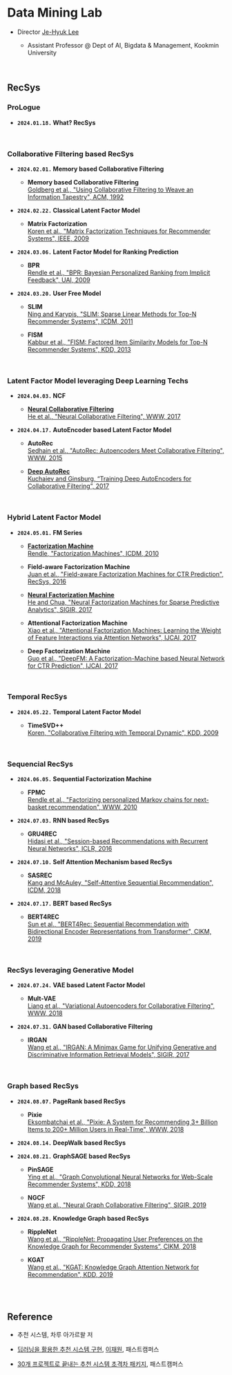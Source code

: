 # Data Mining Lab

- Director [Je-Hyuk Lee](https://github.com/jaylee07)

  - Assistant Professor @ Dept of AI, Bigdata & Management, Kookmin University

</br>

## RecSys

### ProLogue

- **`2024.01.18.` What? RecSys**

</br>

### Collaborative Filtering based RecSys

- **`2024.02.01.` Memory based Collaborative Filtering**
  - **Memory based Collaborative Filtering** </br> [Goldberg et al., "Using Collaborative Filtering to Weave an Information Tapestry", ACM, 1992](https://dl.acm.org/doi/abs/10.1145/138859.138867)

- **`2024.02.22.` Classical Latent Factor Model**
  - **Matrix Factorization** </br> [Koren et al., "Matrix Factorization Techniques for Recommender Systems", IEEE, 2009](https://ieeexplore.ieee.org/abstract/document/5197422?casa_token=MegLN5OlT4oAAAAA:gNQRE3BKlHAKav64qSELmwXR6WizC4ksr3XvAV1DmiLN2AFgy-PdZ9PB8gCIsgS2e1ISZNI2Oibs)

- **`2024.03.06.` Latent Factor Model for Ranking Prediction**
  - **BPR** </br> [Rendle et al., "BPR: Bayesian Personalized Ranking from Implicit Feedback", UAI, 2009](https://arxiv.org/abs/1205.2618)

- **`2024.03.20.` User Free Model**
  - **SLIM** </br> [Ning and Karypis, "SLIM: Sparse Linear Methods for Top-N Recommender Systems", ICDM, 2011](https://ieeexplore.ieee.org/abstract/document/6137254?casa_token=hasquFQkcNQAAAAA:ahz0llpC6_q77EiwLrjlyofGfms6lQOCmuBRrnGl8MOjkbLsWNWRHYJJN9yYBdXkaLKKTvNpjLiC)

  - **FISM** </br> [Kabbur et al., "FISM: Factored Item Similarity Models for Top-N Recommender Systems", KDD, 2013](https://dl.acm.org/doi/abs/10.1145/2487575.2487589?casa_token=zDZvzz_byroAAAAA:1Dr1GXJ7yst1AM9GKAlEyDRP6_hzDEQQr5ML9cjR7u6bJOr4dOp4gA3RyLyI-tVdsewY6FL7Sixq4Vs)

</br>

### Latent Factor Model leveraging Deep Learning Techs

- **`2024.04.03.` NCF**
  - [**Neural Collaborative Filtering**](https://github.com/jayarnim/MD-Data_Mining_Lab/blob/main/model/NCF.py) </br> [He et al., "Neural Collaborative Filtering", WWW, 2017](https://dl.acm.org/doi/abs/10.1145/3038912.3052569?casa_token=xJcQ62dMU8kAAAAA:erA0iE1l2Pxdx8qpbMFCh7Z6-qc02h-yCXcoaWJN5E4pJwMwu6RVRoMrBdUSFJ_yrHGdTfVtJR67EPw)

- **`2024.04.17.` AutoEncoder based Latent Factor Model**
  - **AutoRec** </br> [Sedhain et al., "AutoRec: Autoencoders Meet Collaborative Filtering", WWW, 2015](https://dl.acm.org/doi/abs/10.1145/2740908.2742726?casa_token=h6-W8fBHMuwAAAAA:hcZXeeqXUng_hrZJ9GaPt3dfJ4lXKK_THtypbucIf-XV18hRNfMxj2CkZKTOShkdwCCcrJ5WEGho-mo)

  - [**Deep AutoRec**](https://github.com/jayarnim/M-Data_Mining_Lab/blob/main/model/DeepAutoRec.py) </br> [Kuchaiev and Ginsburg, “Training Deep AutoEncoders for Collaborative Filtering”, 2017](https://arxiv.org/abs/1708.01715)

</br>

### Hybrid Latent Factor Model

- **`2024.05.01.` FM Series**
  - [**Factorization Machine**]() </br> [Rendle, "Factorization Machines", ICDM, 2010](https://ieeexplore.ieee.org/abstract/document/5694074?casa_token=PxTxcXYbSBEAAAAA:94LVL0iDWaWBXagioWFO-JagI4rp2mGkpcl-agJtPsKwhs7WhMS-f5mitp-OrI5z8M2bcAUrzLBR)

  - **Field-aware Factorization Machine** </br> [Juan et al., "Field-aware Factorization Machines for CTR Prediction", RecSys, 2016](https://dl.acm.org/doi/abs/10.1145/2959100.2959134?casa_token=LhyqvBbTAH4AAAAA:j1IOKYkeCTiByjmyaTueiRLCZkmi5U0SWqEVOyBbOdZOj9xKlu7X8AeBWPsum8IwcP6hUdTHqvJgfcM)

  - [**Neural Factorization Machine**](https://github.com/jayarnim/M-Data_Mining_Lab/blob/main/model/NeuralFactorizationMachine.py) </br> [He and Chua, "Neural Factorization Machines for Sparse Predictive Analytics", SIGIR, 2017](https://dl.acm.org/doi/abs/10.1145/3077136.3080777?casa_token=GwAdLrQPwy4AAAAA:ie1lvyHs54HbZmQS4pns-P585Knu3QIYRcNXUbPbfyQdNIO-E2HGXQCIwoza5np_wt-S4gs1lcQ_yw4)

  - **Attentional Factorization Machine** </br> [Xiao et al., "Attentional Factorization Machines: Learning the Weight of Feature Interactions via Attention Networks", IJCAI, 2017](https://arxiv.org/abs/1708.04617)

  - **Deep Factorization Machine** </br> [Guo et al., "DeepFM: A Factorization-Machine based Neural Network for CTR Prediction", IJCAI, 2017](https://arxiv.org/abs/1703.04247)

</br>

### Temporal RecSys

- **`2024.05.22.` Temporal Latent Factor Model**

  - **TimeSVD++** </br> [Koren, "Collaborative Filtering with Temporal Dynamic", KDD, 2009](https://dl.acm.org/doi/abs/10.1145/1557019.1557072?casa_token=rimTEX65IIsAAAAA:jfa7Vyrl6bt4D3OsxxBP2ja1FfR6DbK7EjnoTTgxbddG16QaJzh0QTSTppGwWkaJVG0nvRMba_jmB3w)

</br>

### Sequencial RecSys

- **`2024.06.05.` Sequential Factorization Machine**
  - **FPMC** </br> [Rendle et al., "Factorizing personalized Markov chains for next-basket recommendation", WWW, 2010](https://dl.acm.org/doi/abs/10.1145/1772690.1772773?casa_token=Q3sHZL_spjgAAAAA:2Xm7ovGfhXZSkNb2ulgWO27DY0vMDKkoVrQS23pMKqouoJS1y_AKVeQlCMI_tCsuyggAGMY-IgYrXeU)

- **`2024.07.03.` RNN based RecSys**
  - **GRU4REC** </br> [Hidasi et al., "Session-based Recommendations with Recurrent Neural Networks", ICLR, 2016](https://arxiv.org/abs/1511.06939)

- **`2024.07.10.` Self Attention Mechanism based RecSys**
  - **SASREC** </br> [Kang and McAuley, "Self-Attentive Sequential Recommendation", ICDM, 2018](https://ieeexplore.ieee.org/abstract/document/8594844?casa_token=JT5smtt5Z5sAAAAA:lFfXP_q_01zzLRSEc7p1zEyR_jZ7l1VjeTTCOUO6QMkDmw6HUM0BDtBSnPGpvH6XZmxvQwnGi-r7)

- **`2024.07.17.` BERT based RecSys**
  - **BERT4REC** </br> [Sun et al., "BERT4Rec: Sequential Recommendation with Bidirectional Encoder Representations from Transformer", CIKM, 2019](https://dl.acm.org/doi/abs/10.1145/3357384.3357895?casa_token=FdOnUIipxhwAAAAA:jXWonRcvhqi5WJFCb_hKPdJMAWgvZI9YJzI4qn20pSMM7N6FrxdvcL9g9h1pAibEFy5eiD_z4N9XmbE)

</br>

### RecSys leveraging Generative Model

- **`2024.07.24.` VAE based Latent Factor Model**
  - **Mult-VAE** </br> [Liang et al., "Variational Autoencoders for Collaborative Filtering", WWW, 2018](https://dl.acm.org/doi/abs/10.1145/3178876.3186150)

- **`2024.07.31.` GAN based Collaborative Filtering**
  - **IRGAN** </br> [Wang et al., "IRGAN: A Minimax Game for Unifying Generative and Discriminative Information Retrieval Models", SIGIR, 2017](https://dl.acm.org/doi/abs/10.1145/3077136.3080786?casa_token=l3DUV8WZZPUAAAAA:gh1OnSEylDd-KiNnTyq2jTgCcIAutcHOYKgFk9rXXmzdy8t8lJjfYi0XJDVzEVIsENZs8wlTCZeN_Wc)

</br>

### Graph based RecSys

- **`2024.08.07.` PageRank based RecSys**
  - **Pixie** </br> [Eksombatchai et al., "Pixie: A System for Recommending 3+ Billion Items to 200+ Million Users in Real-Time", WWW, 2018](https://dl.acm.org/doi/abs/10.1145/3178876.3186183)

- **`2024.08.14.` DeepWalk based RecSys**

- **`2024.08.21.` GraphSAGE based RecSys**
  - **PinSAGE** </br> [Ying et al., "Graph Convolutional Neural Networks for Web-Scale Recommender Systems", KDD, 2018](https://dl.acm.org/doi/abs/10.1145/3219819.3219890?casa_token=Au-umXQUZ1kAAAAA:lJzYsga18v6bN9pxyApAxnegROTbuvoCB8ukqZ3A8NiPKxY7sfXdSHsvu4eCIWgtQFoS0AaZFSzjHHY)

  - **NGCF** </br> [Wang et al., "Neural Graph Collaborative Filtering", SIGIR, 2019](https://dl.acm.org/doi/abs/10.1145/3331184.3331267?casa_token=8JTOV4RxYlsAAAAA:bkwRnHjoNWGcx5bGw97-cRpFT4iKhBSLnEyI3xK0eXEsb2-bLIwANoE1txFvyRCsgpABkhbCzrtjRA)

- **`2024.08.28.` Knowledge Graph based RecSys**
  - **RippleNet** </br> [Wang et al., “RippleNet: Propagating User Preferences on the Knowledge Graph for Recommender Systems”, CIKM, 2018](https://dl.acm.org/doi/abs/10.1145/3269206.3271739?casa_token=R1-vKJgCzrsAAAAA:x-U83HRTCb83izvU4lkdL29VKSeUgBBgFOpgWmjwpsa6PGdjVig-jaoUI6YdzKY6LihmfGshjhcp2Ks)

  - **KGAT** </br> [Wang et al., "KGAT: Knowledge Graph Attention Network for Recommendation", KDD, 2019](https://dl.acm.org/doi/abs/10.1145/3292500.3330989?casa_token=H-IaOAQVwHwAAAAA:2299fELWgPC7Y7f14vmWKDt0ZhrWV3I01NYuM6s1CoOyEwrltgYDzs1jP6GK_zU6v5qiwXHByDAqmIQ)

</br>



</br>

## Reference

- 추천 시스템, 차루 아가르왈 저

- [딥러닝을 활용한 추천 시스템 구현](https://fastcampus.co.kr/data_online_rs), [이재원](https://github.com/jaewonlee-728), 패스트캠퍼스

- [30개 프로젝트로 끝내는 추천 시스템 초격차 패키지](https://fastcampus.co.kr/data_online_rsystem), 패스트캠퍼스
